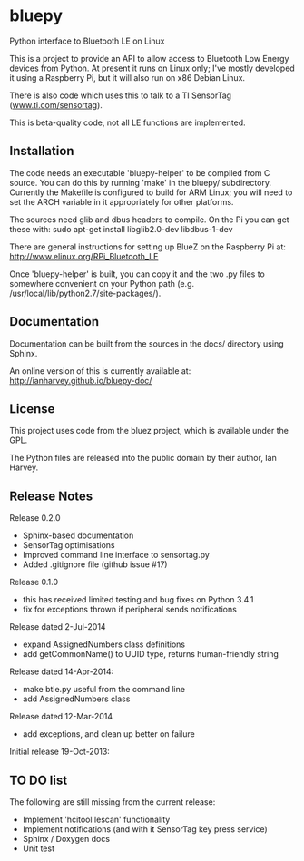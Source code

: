 bluepy
======

Python interface to Bluetooth LE on Linux

This is a project to provide an API to allow access to Bluetooth Low Energy devices
from Python. At present it runs on Linux only; I've mostly developed it using a
Raspberry Pi, but it will also run on x86 Debian Linux.

There is also code which uses this to talk to a TI SensorTag (www.ti.com/sensortag).

This is beta-quality code, not all LE functions are implemented.

Installation
------------

The code needs an executable 'bluepy-helper' to be compiled from C source. You can
do this by running 'make' in the bluepy/ subdirectory. Currently the Makefile is
configured to build for ARM Linux; you will need to set the ARCH variable in it 
appropriately for other platforms.

The sources need glib and dbus headers to compile. On the Pi you can get these with:
  sudo apt-get install libglib2.0-dev libdbus-1-dev

There are general instructions for setting up BlueZ on the Raspberry Pi at:
  http://www.elinux.org/RPi_Bluetooth_LE
  
Once 'bluepy-helper' is built, you can copy it and the two .py files to somewhere
convenient on your Python path (e.g. /usr/local/lib/python2.7/site-packages/).

Documentation
-------------

Documentation can be built from the sources in the docs/ directory using Sphinx.

An online version of this is currently available at: http://ianharvey.github.io/bluepy-doc/

License
-------

This project uses code from the bluez project, which is available under the GPL.

The Python files are released into the public domain by their author, Ian Harvey.

Release Notes
-------------

Release 0.2.0

- Sphinx-based documentation
- SensorTag optimisations 
- Improved command line interface to sensortag.py
- Added .gitignore file (github issue #17)

Release 0.1.0
- this has received limited testing and bug fixes on Python 3.4.1
- fix for exceptions thrown if peripheral sends notifications

Release dated 2-Jul-2014

- expand AssignedNumbers class definitions
- add getCommonName() to UUID type, returns human-friendly string

Release dated 14-Apr-2014:

- make btle.py useful from the command line
- add AssignedNumbers class

Release dated 12-Mar-2014
- add exceptions, and clean up better on failure

Initial release 19-Oct-2013:

TO DO list
----------

The following are still missing from the current release:
- Implement 'hcitool lescan' functionality
- Implement notifications (and with it SensorTag key press service)
- Sphinx / Doxygen docs
- Unit test 



